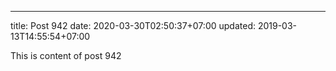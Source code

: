 ---
title: Post 942
date: 2020-03-30T02:50:37+07:00
updated: 2019-03-13T14:55:54+07:00

This is content of post 942